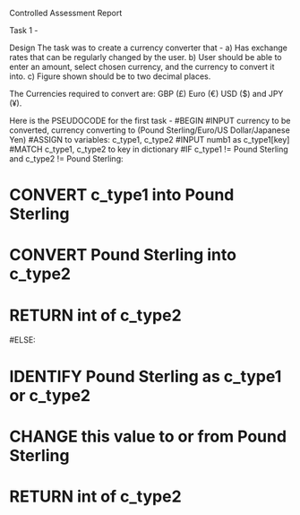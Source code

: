 Controlled Assessment Report

Task 1 -

Design
The task was to create a currency converter that -
a) Has exchange rates that can be regularly changed by the user. b) User should be able to enter an amount, select chosen currency, and the currency to convert it into. c) Figure shown should be to two decimal places.

The Currencies required to convert are: GBP (£) Euro (€) USD ($) and JPY (¥).

Here is the PSEUDOCODE for the first task -
#BEGIN
#INPUT currency to be converted, currency converting to (Pound Sterling/Euro/US Dollar/Japanese Yen)
#ASSIGN to variables: c_type1, c_type2
#INPUT numb1 as c_type1[key]
#MATCH c_type1, c_type2 to key in dictionary
#IF c_type1 != Pound Sterling and c_type2 != Pound Sterling:
#    CONVERT c_type1 into Pound Sterling
#    CONVERT Pound Sterling into c_type2
#    RETURN int of c_type2
#ELSE:
#    IDENTIFY Pound Sterling as c_type1 or c_type2
#    CHANGE this value to or from Pound Sterling
#    RETURN int of c_type2

    


